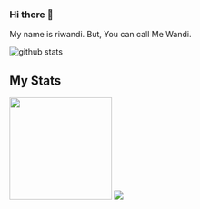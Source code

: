 ### Hi there 👋

My name is riwandi. But, You can call Me Wandi.


![github stats](https://github-readme-stats.vercel.app/api?username=rwndy&show_icons=true)

## My Stats
<p>
<a>
  <img height="180em" src="https://github-readme-stats-eight-theta.vercel.app/api/top-langs/?username=rwndy&theme=radical&layout=compact" />
  <img src="https://github-readme-stats.vercel.app/api/top-langs/?username=rwndy&theme=github_dark&layout=compact&hide=jupyter%20notebook,matlab" />
</a>
</p>

